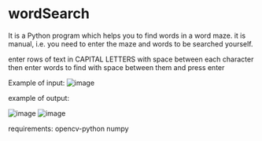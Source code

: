# wordSearch
It is a Python program which helps you to find words in a word maze.
it is manual, i.e. you need to enter the maze and words to be searched yourself.

enter rows of text in CAPITAL LETTERS with space between each character 
then enter words to find with space between them and press enter

Example of input:
![image](https://user-images.githubusercontent.com/60490438/132054212-1e2430ad-2a36-430b-9699-e806ecd1df95.png)

example of output:


![image](https://user-images.githubusercontent.com/60490438/132054319-0b173b69-4630-4ae2-bc1d-01b498537ffe.png)
![image](https://user-images.githubusercontent.com/60490438/132054393-1bc46b15-76c5-4a45-9a5d-7a34a935f815.png)


requirements:
opencv-python
numpy
